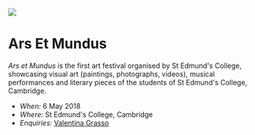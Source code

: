 <img src="https://www.artnews.com/wp-content/uploads/2016/05/basquiat-e1462930219628.jpg">

# Ars Et Mundus

_Ars et Mundus_ is the first art festival organised by St Edmund's College, showcasing visual art (paintings, photographs, videos), musical performances and literary pieces of the students of St Edmund's College, Cambridge.

* *When:* 6 May 2018
* *Where:* St Edmund's College, Cambridge
* *Enquiries:* <a href="mailto:vag26@cam.ac.uk?Subject=Ars%20et%20mundus" target="_top">Valentina Grasso</a>


